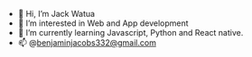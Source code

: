 - 👋 Hi, I’m Jack Watua
- 👀 I’m interested in Web and App development
- 🌱 I’m currently learning Javascript, Python and React native.
- 📫 @benjaminjacobs332@gmail.com

<!---
JackWatua/JackWatua is a ✨ special ✨ repository because its `README.md` (this file) appears on your GitHub profile.
You can click the Preview link to take a look at your changes.
--->
